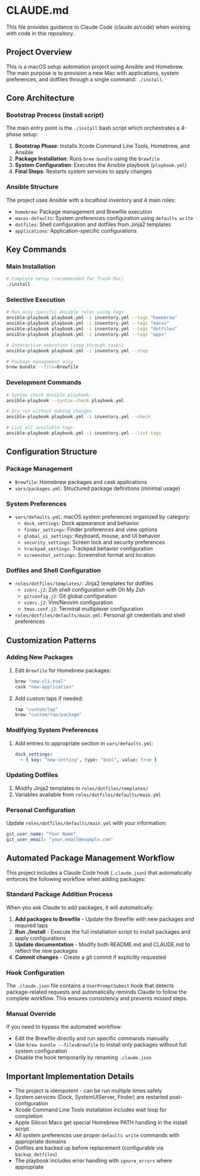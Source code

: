 # CLAUDE.md

This file provides guidance to Claude Code (claude.ai/code) when working with code in this repository.

## Project Overview

This is a macOS setup automation project using Ansible and Homebrew. The main purpose is to provision a new Mac with applications, system preferences, and dotfiles through a single command: `./install`.

## Core Architecture

### Bootstrap Process (install script)
The main entry point is the `./install` bash script which orchestrates a 4-phase setup:
1. **Bootstrap Phase**: Installs Xcode Command Line Tools, Homebrew, and Ansible
2. **Package Installation**: Runs `brew bundle` using the `Brewfile`
3. **System Configuration**: Executes the Ansible playbook (`playbook.yml`)
4. **Final Steps**: Restarts system services to apply changes

### Ansible Structure
The project uses Ansible with a localhost inventory and 4 main roles:
- `homebrew`: Package management and Brewfile execution
- `macos-defaults`: System preferences configuration using `defaults write`
- `dotfiles`: Shell configuration and dotfiles from Jinja2 templates
- `applications`: Application-specific configurations

## Key Commands

### Main Installation
```bash
# Complete setup (recommended for fresh Mac)
./install
```

### Selective Execution
```bash
# Run only specific Ansible roles using tags
ansible-playbook playbook.yml -i inventory.yml --tags "homebrew"
ansible-playbook playbook.yml -i inventory.yml --tags "macos"
ansible-playbook playbook.yml -i inventory.yml --tags "dotfiles"
ansible-playbook playbook.yml -i inventory.yml --tags "apps"

# Interactive execution (step through tasks)
ansible-playbook playbook.yml -i inventory.yml --step

# Package management only
brew bundle --file=Brewfile
```

### Development Commands
```bash
# Syntax check Ansible playbook
ansible-playbook --syntax-check playbook.yml

# Dry run without making changes
ansible-playbook playbook.yml -i inventory.yml --check

# List all available tags
ansible-playbook playbook.yml -i inventory.yml --list-tags
```

## Configuration Structure

### Package Management
- `Brewfile`: Homebrew packages and cask applications
- `vars/packages.yml`: Structured package definitions (minimal usage)

### System Preferences
- `vars/defaults.yml`: macOS system preferences organized by category:
  - `dock_settings`: Dock appearance and behavior
  - `finder_settings`: Finder preferences and view options
  - `global_ui_settings`: Keyboard, mouse, and UI behavior
  - `security_settings`: Screen lock and security preferences
  - `trackpad_settings`: Trackpad behavior configuration
  - `screenshot_settings`: Screenshot format and location

### Dotfiles and Shell Configuration
- `roles/dotfiles/templates/`: Jinja2 templates for dotfiles
  - `zshrc.j2`: Zsh shell configuration with Oh My Zsh
  - `gitconfig.j2`: Git global configuration
  - `vimrc.j2`: Vim/Neovim configuration
  - `tmux.conf.j2`: Terminal multiplexer configuration
- `roles/dotfiles/defaults/main.yml`: Personal git credentials and shell preferences

## Customization Patterns

### Adding New Packages
1. Edit `Brewfile` for Homebrew packages:
   ```ruby
   brew "new-cli-tool"
   cask "new-application"
   ```
2. Add custom taps if needed:
   ```ruby
   tap "custom/tap"
   brew "custom/tap/package"
   ```

### Modifying System Preferences
1. Add entries to appropriate section in `vars/defaults.yml`:
   ```yaml
   dock_settings:
     - { key: "new-setting", type: "bool", value: true }
   ```

### Updating Dotfiles
1. Modify Jinja2 templates in `roles/dotfiles/templates/`
2. Variables available from `roles/dotfiles/defaults/main.yml`

### Personal Configuration
Update `roles/dotfiles/defaults/main.yml` with your information:
```yaml
git_user_name: "Your Name"
git_user_email: "your.email@example.com"
```

## Automated Package Management Workflow

This project includes a Claude Code hook (`.claude.json`) that automatically enforces the following workflow when adding packages:

### Standard Package Addition Process
When you ask Claude to add packages, it will automatically:
1. **Add packages to Brewfile** - Update the Brewfile with new packages and required taps
2. **Run ./install** - Execute the full installation script to install packages and apply configurations
3. **Update documentation** - Modify both README.md and CLAUDE.md to reflect the new packages
4. **Commit changes** - Create a git commit if explicitly requested

### Hook Configuration
The `.claude.json` file contains a `UserPromptSubmit` hook that detects package-related requests and automatically reminds Claude to follow the complete workflow. This ensures consistency and prevents missed steps.

### Manual Override
If you need to bypass the automated workflow:
- Edit the Brewfile directly and run specific commands manually
- Use `brew bundle --file=Brewfile` to install only packages without full system configuration
- Disable the hook temporarily by renaming `.claude.json`

## Important Implementation Details

- The project is idempotent - can be run multiple times safely
- System services (Dock, SystemUIServer, Finder) are restarted post-configuration
- Xcode Command Line Tools installation includes wait loop for completion
- Apple Silicon Macs get special Homebrew PATH handling in the install script
- All system preferences use proper `defaults write` commands with appropriate domains
- Dotfiles are backed up before replacement (configurable via `backup_dotfiles`)
- The playbook includes error handling with `ignore_errors` where appropriate